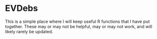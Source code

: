 # EVDebs

This is a simple place where I will keep useful R functions that I have put together. These may or may not be helpful, may or may not work, and will likely rarely be updated. 

